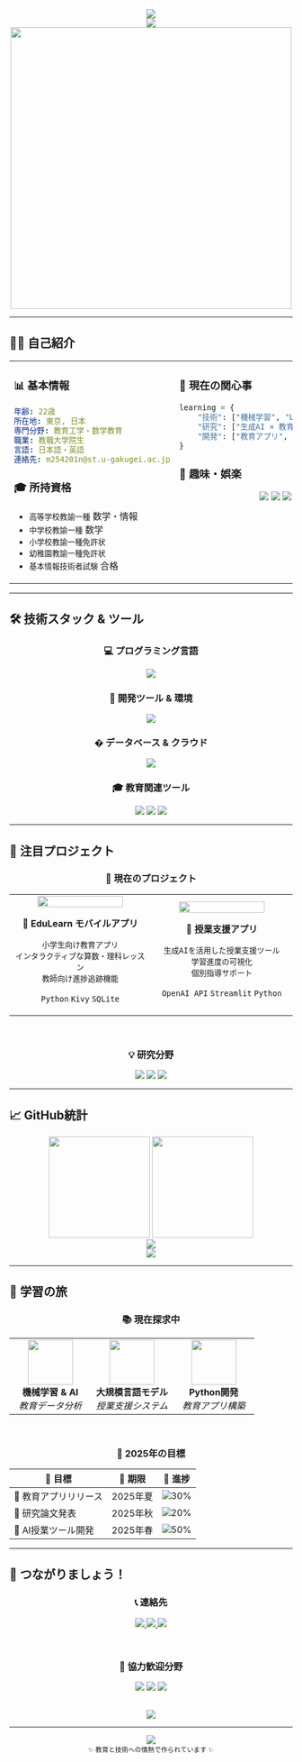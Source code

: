 <!-- 🌊 Welcome Header -->
<div align="center">
  <img src="https://capsule-render.vercel.app/api?type=waving&color=gradient&customColorList=6,11,20&height=180&section=header&text=Masaki's%20GitHub&fontSize=42&fontColor=ffffff&animation=twinkling&fontAlignY=32" />
</div>

<div align="center">
  <img src="https://readme-typing-svg.herokuapp.com?font=Fira+Code&size=32&duration=3000&pause=1000&color=36BCF7FF&center=true&vCenter=true&width=800&height=70&lines=👋+こんにちは！まさきです;🏫+小学校の先生+%26+教職大学院生;💻+教育テクノロジーと数学,理科;📱+より良い教育のためのアプリ開発;🌱+常に学び続けています" />
</div>

<div align="center">
  <img src="https://user-images.githubusercontent.com/74038190/225813708-98b745f2-7d22-48cf-9150-083f1b00d6c9.gif" width="500">
</div>

---

## 🙋‍♂️ 自己紹介

<div align="center">
  
<table>
<tr>
<td width="50%" valign="top">

### 📊 基本情報
```yaml
年齢: 22歳
所在地: 東京, 日本
専門分野: 教育工学・数学教育
職業: 教職大学院生
言語: 日本語・英語
連絡先: m254201n@st.u-gakugei.ac.jp
```

### 🎓 所持資格
- `高等学校教諭一種` 数学・情報
- `中学校教諭一種` 数学
- `小学校教諭一種免許状`
- `幼稚園教諭一種免許状`
- `基本情報技術者試験` 合格

</td>
<td width="50%" valign="top">

### 🌟 現在の関心事
```python
learning = {
    "技術": ["機械学習", "LLM", "Python"],
    "研究": ["生成AI × 教育", "言語活動支援"],
    "開発": ["教育アプリ", "授業支援ツール"]
}
```

### 🎨 趣味・娯楽
<div align="center">
  <img src="https://img.shields.io/badge/🎬_映画鑑賞-FF6B6B?style=flat-square" />
  <img src="https://img.shields.io/badge/🎵_音楽-4ECDC4?style=flat-square" />
  <img src="https://img.shields.io/badge/🏰_ディズニー-45B7D1?style=flat-square" />
</div>

</td>
</tr>
</table>

</div>

---

## 🛠️ 技術スタック & ツール

<div align="center">

### 💻 プログラミング言語
<p>
  <img src="https://skillicons.dev/icons?i=python,javascript,php,java,html,css" />
</p>

### 🔧 開発ツール & 環境
<p>
  <img src="https://skillicons.dev/icons?i=vscode,git,github,docker,figma" />
</p>

### � データベース & クラウド
<p>
  <img src="https://skillicons.dev/icons?i=mysql,firebase" />
</p>

### 🎓 教育関連ツール
<p>
  <img src="https://img.shields.io/badge/Jupyter-F37626?style=for-the-badge&logo=jupyter&logoColor=white" />
  <img src="https://img.shields.io/badge/Scratch-4D97FF?style=for-the-badge&logo=scratch&logoColor=white" />
  <img src="https://img.shields.io/badge/Notion-000000?style=for-the-badge&logo=notion&logoColor=white" />
</p>

</div>

---

## 🚀 注目プロジェクト

<div align="center">

### 🎯 現在のプロジェクト

<table>
<tr>
<td width="50%" align="center">
<img width="80%" src="https://via.placeholder.com/400x200/36BCF7/ffffff?text=📱+EduLearn" />

**📱 EduLearn モバイルアプリ**
```
小学生向け教育アプリ
インタラクティブな算数・理科レッスン
教師向け進捗追跡機能
```
`Python` `Kivy` `SQLite`

</td>
<td width="50%" align="center">
<img width="80%" src="https://via.placeholder.com/400x200/F85D7F/ffffff?text=🏫+AI+Assistant" />

**🏫 授業支援アプリ**
```
生成AIを活用した授業支援ツール
学習進度の可視化
個別指導サポート
```
`OpenAI API` `Streamlit` `Python`

</td>
</tr>
</table>

<br>

### 💡 研究分野
<div align="center">
  <img src="https://img.shields.io/badge/🤖_生成AI教育-FF6B6B?style=for-the-badge&logoColor=white" />
  <img src="https://img.shields.io/badge/📚_言語活動支援-4ECDC4?style=for-the-badge&logoColor=white" />
  <img src="https://img.shields.io/badge/💻_EdTech統合-45B7D1?style=for-the-badge&logoColor=white" />
</div>

</div>

---

## 📈 GitHub統計

<div align="center">
  <img src="https://github-readme-stats.vercel.app/api?username=nov11masaki&show_icons=true&theme=tokyonight&hide_border=true&bg_color=0D1117&title_color=F85D7F&icon_color=F8D866&text_color=FFFFFF" height="180" />
  <img src="https://github-readme-stats.vercel.app/api/top-langs/?username=nov11masaki&layout=compact&theme=tokyonight&hide_border=true&bg_color=0D1117&title_color=F85D7F&text_color=FFFFFF" height="180" />
</div>

<div align="center">
  <img src="https://github-readme-streak-stats.herokuapp.com/?user=nov11masaki&theme=tokyonight&hide_border=true&background=0D1117&stroke=F85D7F&ring=F8D866&fire=F85D7F&currStreakLabel=FFFFFF" />
</div>

<div align="center">
  <img src="https://github-readme-activity-graph.vercel.app/graph?username=nov11masaki&bg_color=0D1117&color=F8D866&line=F85D7F&point=FFFFFF&area=true&hide_border=true" />
</div>

---

## 🌱 学習の旅

<div align="center">

### 📚 現在探求中
<table>
<tr>
<td align="center" width="33%">
  <img src="https://cdn.jsdelivr.net/gh/devicons/devicon/icons/tensorflow/tensorflow-original.svg" width="80" height="80" />
  <br><strong>機械学習 & AI</strong>
  <br><em>教育データ分析</em>
</td>
<td align="center" width="33%">
  <img src="https://img.icons8.com/color/96/chatgpt.png" width="80" height="80" />
  <br><strong>大規模言語モデル</strong>
  <br><em>授業支援システム</em>
</td>
<td align="center" width="33%">
  <img src="https://cdn.jsdelivr.net/gh/devicons/devicon/icons/python/python-original.svg" width="80" height="80" />
  <br><strong>Python開発</strong>
  <br><em>教育アプリ構築</em>
</td>
</tr>
</table>

<br>

### 🎯 2025年の目標
<div align="center">
  
| 🎯 目標 | 📅 期限 | 🚀 進捗 |
|---------|---------|---------|
| 📱 教育アプリリリース | 2025年夏 | ![30%](https://progress-bar.dev/30) |
| 📝 研究論文発表 | 2025年秋 | ![20%](https://progress-bar.dev/20) |
| 🤖 AI授業ツール開発 | 2025年春 | ![50%](https://progress-bar.dev/50) |

</div>

</div>

---

## 🤝 つながりましょう！

<div align="center">

### 📞 連絡先
<p>
  <a href="mailto:m254201n@st.u-gakugei.ac.jp">
    <img src="https://img.shields.io/badge/Email-D14836?style=for-the-badge&logo=gmail&logoColor=white" />
  </a>
  <a href="https://github.com/nov11masaki">
    <img src="https://img.shields.io/badge/GitHub-100000?style=for-the-badge&logo=github&logoColor=white" />
  </a>
  <a href="https://twitter.com/nov11masaki">
    <img src="https://img.shields.io/badge/Twitter-1DA1F2?style=for-the-badge&logo=twitter&logoColor=white" />
  </a>
</p>

<br>

### 💭 協力歓迎分野
<div align="center">
  <img src="https://img.shields.io/badge/🎓_教育技術プロジェクト-FF6B6B?style=for-the-badge" />
  <img src="https://img.shields.io/badge/📱_学習アプリ開発-4ECDC4?style=for-the-badge" />
  <img src="https://img.shields.io/badge/🔬_EdTech研究-45B7D1?style=for-the-badge" />
</div>

<br>

<p align="center">
  <img src="https://komarev.com/ghpvc/?username=nov11masaki&style=for-the-badge&color=brightgreen" />
</p>

</div>

---

<div align="center">
  <img src="https://capsule-render.vercel.app/api?type=waving&color=gradient&customColorList=6,11,20&height=120&section=footer&animation=twinkling" />
</div>

<div align="center">
  <sub>✨ 教育と技術への情熱で作られています ✨</sub>
</div>

